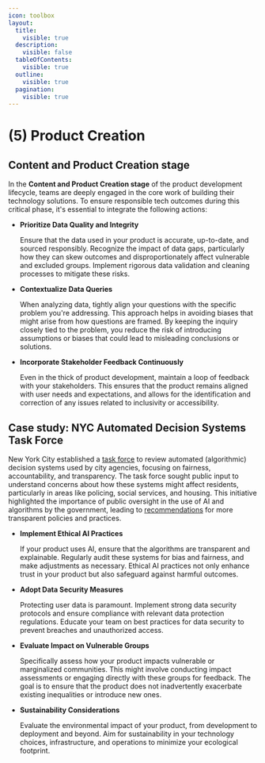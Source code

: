 ```yaml
---
icon: toolbox
layout:
  title:
    visible: true
  description:
    visible: false
  tableOfContents:
    visible: true
  outline:
    visible: true
  pagination:
    visible: true
---
```


# (5) Product Creation

## Content and Product Creation stage

In the **Content and Product Creation stage** of the product development lifecycle, teams are deeply engaged in the core work of building their technology solutions. To ensure responsible tech outcomes during this critical phase, it's essential to integrate the following actions:

*   **Prioritize Data Quality and Integrity**

    Ensure that the data used in your product is accurate, up-to-date, and sourced responsibly. Recognize the impact of data gaps, particularly how they can skew outcomes and disproportionately affect vulnerable and excluded groups. Implement rigorous data validation and cleaning processes to mitigate these risks.
*   **Contextualize Data Queries**

    When analyzing data, tightly align your questions with the specific problem you're addressing. This approach helps in avoiding biases that might arise from how questions are framed. By keeping the inquiry closely tied to the problem, you reduce the risk of introducing assumptions or biases that could lead to misleading conclusions or solutions.
*   **Incorporate Stakeholder Feedback Continuously**

    Even in the thick of product development, maintain a loop of feedback with your stakeholders. This ensures that the product remains aligned with user needs and expectations, and allows for the identification and correction of any issues related to inclusivity or accessibility.

## **Case study: NYC Automated Decision Systems Task Force**

New York City established a [task force](https://www.nyc.gov/site/adstaskforce/index.page) to review automated (algorithmic) decision systems used by city agencies, focusing on fairness, accountability, and transparency. The task force sought public input to understand concerns about how these systems might affect residents, particularly in areas like policing, social services, and housing. This initiative highlighted the importance of public oversight in the use of AI and algorithms by the government, leading to [recommendations](https://www.nyc.gov/assets/adstaskforce/downloads/pdf/ADS-Report-11192019.pdf) for more transparent policies and practices.

*   **Implement Ethical AI Practices**

    If your product uses AI, ensure that the algorithms are transparent and explainable. Regularly audit these systems for bias and fairness, and make adjustments as necessary. Ethical AI practices not only enhance trust in your product but also safeguard against harmful outcomes.
*   **Adopt Data Security Measures**

    Protecting user data is paramount. Implement strong data security protocols and ensure compliance with relevant data protection regulations. Educate your team on best practices for data security to prevent breaches and unauthorized access.
*   **Evaluate Impact on Vulnerable Groups**

    Specifically assess how your product impacts vulnerable or marginalized communities. This might involve conducting impact assessments or engaging directly with these groups for feedback. The goal is to ensure that the product does not inadvertently exacerbate existing inequalities or introduce new ones.
*   **Sustainability Considerations**

    Evaluate the environmental impact of your product, from development to deployment and beyond. Aim for sustainability in your technology choices, infrastructure, and operations to minimize your ecological footprint.
